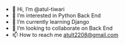 - 👋 Hi, I’m @atul-tiwari
- 👀 I’m interested in Python Back End 
- 🌱 I’m currently learning Django
- 💞️ I’m looking to collaborate on Back End
- 📫 How to reach me atult2208@gmail.com

<!---
atul-tiwari/atul-tiwari is a ✨ special ✨ repository because its `README.md` (this file) appears on your GitHub profile.
You can click the Preview link to take a look at your changes.
--->
